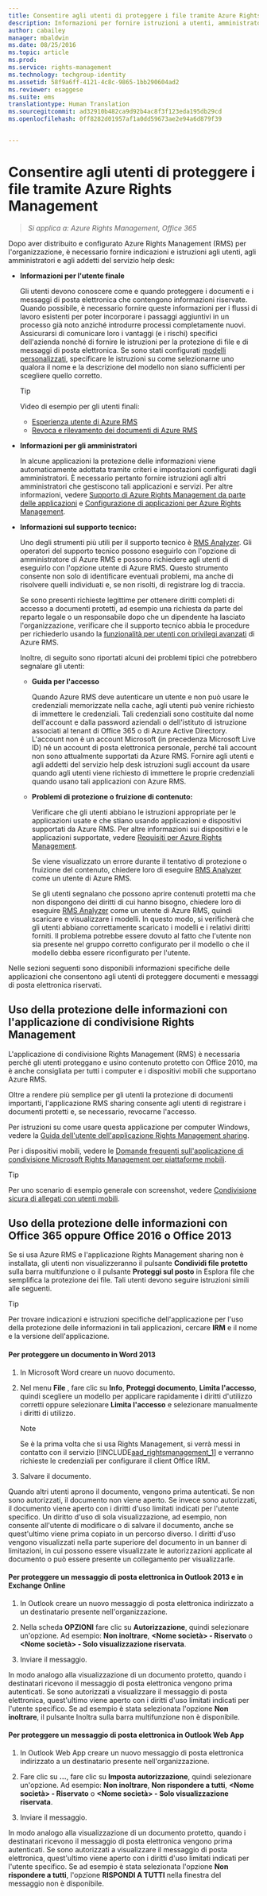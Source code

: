 ```yaml
---
title: Consentire agli utenti di proteggere i file tramite Azure Rights Management | Azure RMS
description: Informazioni per fornire istruzioni a utenti, amministratori e addetti del servizio help desk dopo aver distribuito e configurato Azure Rights Management (Azure RMS) per l'organizzazione.
author: cabailey
manager: mbaldwin
ms.date: 08/25/2016
ms.topic: article
ms.prod: 
ms.service: rights-management
ms.technology: techgroup-identity
ms.assetid: 58f9a6ff-4121-4c8c-9865-1bb290604ad2
ms.reviewer: esaggese
ms.suite: ems
translationtype: Human Translation
ms.sourcegitcommit: ad32910b482ca9d92b4ac8f3f123eda195db29cd
ms.openlocfilehash: 0ff8282d01957af1a0dd59673ae2e94a6d879f39


---
```


# Consentire agli utenti di proteggere i file tramite Azure Rights Management

>*Si applica a: Azure Rights Management, Office 365*

Dopo aver distribuito e configurato Azure Rights Management (RMS) per l'organizzazione, è necessario fornire indicazioni e istruzioni agli utenti, agli amministratori e agli addetti del servizio help desk:

-   **Informazioni per l'utente finale**

    Gli utenti devono conoscere come e quando proteggere i documenti e i messaggi di posta elettronica che contengono informazioni riservate. Quando possibile, è necessario fornire queste informazioni per i flussi di lavoro esistenti per poter incorporare i passaggi aggiuntivi in un processo già noto anziché introdurre processi completamente nuovi. Assicurarsi di comunicare loro i vantaggi (e i rischi) specifici dell'azienda nonché di fornire le istruzioni per la protezione di file e di messaggi di posta elettronica. Se sono stati configurati [modelli personalizzati](configure-custom-templates.md), specificare le istruzioni su come selezionarne uno qualora il nome e la descrizione del modello non siano sufficienti per scegliere quello corretto.

    > [!TIP]
    > Video di esempio per gli utenti finali:
    >
    > -   [Esperienza utente di Azure RMS](http://channel9.msdn.com/Series/Information-Protection/Azure-RMS-user-experience)
    > -   [Revoca e rilevamento dei documenti di Azure RMS](http://channel9.msdn.com/Series/Information-Protection/Azure-RMS-Document-Tracking-and-Revocation)

-   **Informazioni per gli amministratori**

    In alcune applicazioni la protezione delle informazioni viene automaticamente adottata tramite criteri e impostazioni configurati dagli amministratori. È necessario pertanto fornire istruzioni agli altri amministratori che gestiscono tali applicazioni e servizi. Per altre informazioni, vedere [Supporto di Azure Rights Management da parte delle applicazioni](../understand-explore/applications-support.md) e [Configurazione di applicazioni per Azure Rights Management](configure-applications.md).

-   **Informazioni sul supporto tecnico:**

    Uno degli strumenti più utili per il supporto tecnico è [RMS Analyzer](https://www.microsoft.com/en-us/download/details.aspx?id=46437). Gli operatori del supporto tecnico possono eseguirlo con l'opzione di amministratore di Azure RMS e possono richiedere agli utenti di eseguirlo con l'opzione utente di Azure RMS. Questo strumento consente non solo di identificare eventuali problemi, ma anche di risolvere quelli individuati e, se non risolti, di registrare log di traccia.

    Se sono presenti richieste legittime per ottenere diritti completi di accesso a documenti protetti, ad esempio una richiesta da parte del reparto legale o un responsabile dopo che un dipendente ha lasciato l'organizzazione, verificare che il supporto tecnico abbia le procedure per richiederlo usando la [funzionalità per utenti con privilegi avanzati](configure-super-users.md) di Azure RMS.

    Inoltre, di seguito sono riportati alcuni dei problemi tipici che potrebbero segnalare gli utenti:

    -   **Guida per l'accesso**

        Quando Azure RMS deve autenticare un utente e non può usare le credenziali memorizzate nella cache, agli utenti può venire richiesto di immettere le credenziali. Tali credenziali sono costituite dal nome dell'account e dalla password aziendali o dell'istituto di istruzione associati al tenant di Office 365 o di Azure Active Directory. L'account non è un account Microsoft (in precedenza Microsoft Live ID) né un account di posta elettronica personale, perché tali account non sono attualmente supportati da Azure RMS. Fornire agli utenti e agli addetti del servizio help desk istruzioni sugli account da usare quando agli utenti viene richiesto di immettere le proprie credenziali quando usano tali applicazioni con Azure RMS.

    -   **Problemi di protezione o fruizione di contenuto:**

        Verificare che gli utenti abbiano le istruzioni appropriate per le applicazioni usate e che stiano usando applicazioni e dispositivi supportati da Azure RMS. Per altre informazioni sui dispositivi e le applicazioni supportate, vedere [Requisiti per Azure Rights Management](../get-started/requirements-azure-rms.md).

        Se viene visualizzato un errore durante il tentativo di protezione o fruizione del contenuto, chiedere loro di eseguire [RMS Analyzer](https://www.microsoft.com/en-us/download/details.aspx?id=46437) come un utente di Azure RMS.

        Se gli utenti segnalano che possono aprire contenuti protetti ma che non dispongono dei diritti di cui hanno bisogno, chiedere loro di eseguire [RMS Analyzer](https://www.microsoft.com/en-us/download/details.aspx?id=46437) come un utente di Azure RMS, quindi scaricare e visualizzare i modelli. In questo modo, si verificherà che gli utenti abbiano correttamente scaricato i modelli e i relativi diritti forniti. Il problema potrebbe essere dovuto al fatto che l'utente non sia presente nel gruppo corretto configurato per il modello o che il modello debba essere riconfigurato per l'utente.

Nelle sezioni seguenti sono disponibili informazioni specifiche delle applicazioni che consentono agli utenti di proteggere documenti e messaggi di posta elettronica riservati.

## Uso della protezione delle informazioni con l'applicazione di condivisione Rights Management
L'applicazione di condivisione Rights Management (RMS) è necessaria perché gli utenti proteggano e usino contenuto protetto con Office 2010, ma è anche consigliata per tutti i computer e i dispositivi mobili che supportano Azure RMS.

Oltre a rendere più semplice per gli utenti la protezione di documenti importanti, l'applicazione RMS sharing consente agli utenti di registrare i documenti protetti e, se necessario, revocarne l'accesso.

Per istruzioni su come usare questa applicazione per computer Windows, vedere la [Guida dell'utente dell'applicazione Rights Management sharing](../rms-client/sharing-app-user-guide.md).

Per i dispositivi mobili, vedere le [Domande frequenti sull'applicazione di condivisione Microsoft Rights Management per piattaforme mobili](http://technet.microsoft.com/dn451248).

> [!TIP]
> Per uno scenario di esempio generale con screenshot, vedere [Condivisione sicura di allegati con utenti mobili](../understand-explore/what-admins-users-see.md#users-safely-share-attachments-with-mobile-users).

## Uso della protezione delle informazioni con Office 365 oppure Office 2016 o Office 2013
Se si usa Azure RMS e l'applicazione Rights Management sharing non è installata, gli utenti non visualizzeranno il pulsante **Condividi file protetto** sulla barra multifunzione o il pulsante **Proteggi sul posto** in Esplora file che semplifica la protezione dei file. Tali utenti devono seguire istruzioni simili alle seguenti.

> [!TIP]
> Per trovare indicazioni e istruzioni specifiche dell'applicazione per l'uso della protezione delle informazioni in tali applicazioni, cercare **IRM** e il nome e la versione dell'applicazione.

#### Per proteggere un documento in Word 2013

1.  In Microsoft Word creare un nuovo documento.

2.  Nel menu **File** , fare clic su **Info**, **Proteggi documento**, **Limita l'accesso**, quindi scegliere un modello per applicare rapidamente i diritti d'utilizzo corretti oppure selezionare **Limita l'accesso** e selezionare manualmente i diritti di utilizzo.

    > [!NOTE]
    > Se è la prima volta che si usa Rights Management, si verrà messi in contatto con il servizio [!INCLUDE[aad_rightsmanagement_1](../includes/aad_rightsmanagement_1_md.md)] e verranno richieste le credenziali per configurare il client Office IRM.

3.  Salvare il documento.

Quando altri utenti aprono il documento, vengono prima autenticati. Se non sono autorizzati, il documento non viene aperto. Se invece sono autorizzati, il documento viene aperto con i diritti d'uso limitati indicati per l'utente specifico. Un diritto d'uso di sola visualizzazione, ad esempio, non consente all'utente di modificare o di salvare il documento, anche se quest'ultimo viene prima copiato in un percorso diverso. I diritti d'uso vengono visualizzati nella parte superiore del documento in un banner di limitazioni, in cui possono essere visualizzate le autorizzazioni applicate al documento o può essere presente un collegamento per visualizzarle.

#### Per proteggere un messaggio di posta elettronica in Outlook 2013 e in Exchange Online

1.  In Outlook creare un nuovo messaggio di posta elettronica indirizzato a un destinatario presente nell'organizzazione.

2.  Nella scheda **OPZIONI** fare clic su **Autorizzazione**, quindi selezionare un'opzione. Ad esempio: **Non inoltrare**, **&lt;Nome società&gt; - Riservato** o **&lt;Nome società&gt; - Solo visualizzazione riservata**.

3.  Inviare il messaggio.

In modo analogo alla visualizzazione di un documento protetto, quando i destinatari ricevono il messaggio di posta elettronica vengono prima autenticati. Se sono autorizzati a visualizzare il messaggio di posta elettronica, quest'ultimo viene aperto con i diritti d'uso limitati indicati per l'utente specifico. Se ad esempio è stata selezionata l'opzione **Non inoltrare**, il pulsante Inoltra sulla barra multifunzione non è disponibile.

#### Per proteggere un messaggio di posta elettronica in Outlook Web App

1.  In Outlook Web App creare un nuovo messaggio di posta elettronica indirizzato a un destinatario presente nell'organizzazione.

2.  Fare clic su  **…**, fare clic su **Imposta autorizzazione**, quindi selezionare un'opzione. Ad esempio: **Non inoltrare**, **Non rispondere a tutti**, **&lt;Nome società&gt; - Riservato** o **&lt;Nome società&gt; - Solo visualizzazione riservata**.

3.  Inviare il messaggio.

In modo analogo alla visualizzazione di un documento protetto, quando i destinatari ricevono il messaggio di posta elettronica vengono prima autenticati. Se sono autorizzati a visualizzare il messaggio di posta elettronica, quest'ultimo viene aperto con i diritti d'uso limitati indicati per l'utente specifico. Se ad esempio è stata selezionata l'opzione **Non rispondere a tutti**, l'opzione **RISPONDI A TUTTI** nella finestra del messaggio non è disponibile.





<!--HONumber=Aug16_HO4-->


